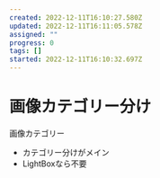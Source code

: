 ```yaml
---
created: 2022-12-11T16:10:27.580Z
updated: 2022-12-11T16:11:05.578Z
assigned: ""
progress: 0
tags: []
started: 2022-12-11T16:10:32.697Z
---
```


# 画像カテゴリー分け

画像カテゴリー
- カテゴリー分けがメイン
- LightBoxなら不要
